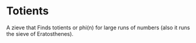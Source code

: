 # Totients
A zieve that Finds totients or phi(n) for large runs of numbers (also it runs the sieve of Eratosthenes).
